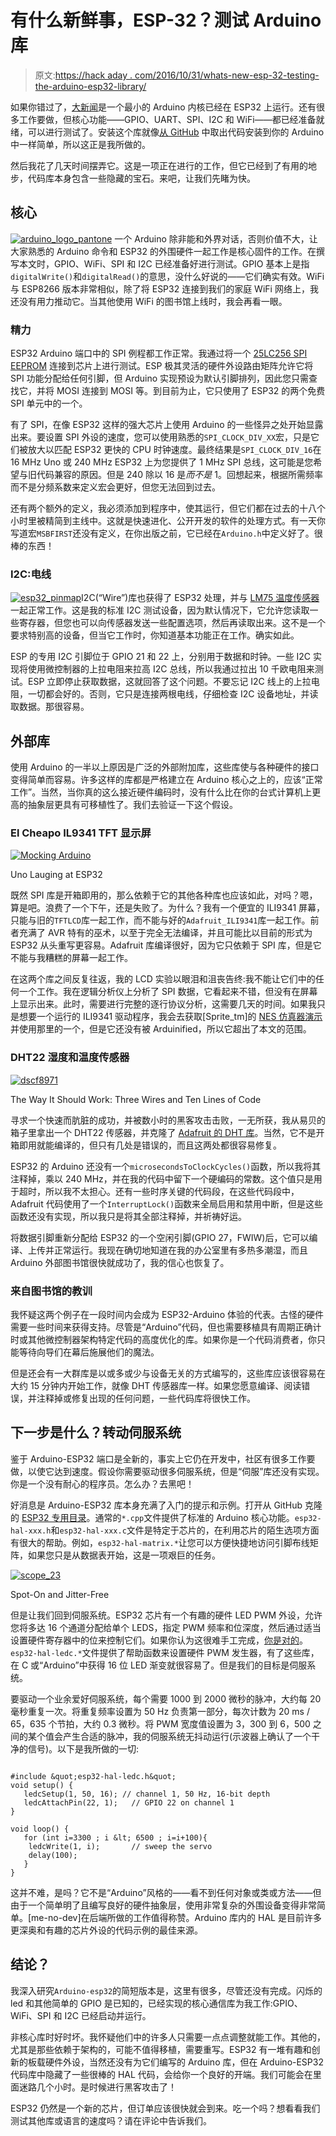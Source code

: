 # 有什么新鲜事，ESP-32？测试 Arduino 库

> 原文:[https://hack aday . com/2016/10/31/whats-new-esp-32-testing-the-arduino-esp32-library/](https://hackaday.com/2016/10/31/whats-new-esp-32-testing-the-arduino-esp32-library/)

如果你错过了，[大新闻](http://hackaday.com/2016/10/09/hackaday-links-october-9-2016/)是一个最小的 Arduino 内核已经在 ESP32 上运行。还有很多工作要做，但核心功能——GPIO、UART、SPI、I2C 和 WiFi——都已经准备就绪，可以进行测试了。安装这个库就像[从 GitHub](https://github.com/espressif/arduino-esp32) 中取出代码安装到你的 Arduino 中一样简单，所以这正是我所做的。

然后我花了几天时间摆弄它。这是一项正在进行的工作，但它已经到了有用的地步，代码库本身包含一些隐藏的宝石。来吧，让我们先睹为快。

## 核心

[![arduino_logo_pantone](../Images/b855345f61449fe62dfe8bd69e48b905.png)](https://hackaday.com/wp-content/uploads/2016/10/arduino_logo_pantone.png) 一个 Arduino 除非能和外界对话，否则价值不大，让大家熟悉的 Arduino 命令和 ESP32 的外围硬件一起工作是核心固件的工作。在撰写本文时，GPIO、WiFi、SPI 和 I2C 已经准备好进行测试。GPIO 基本上是指`digitalWrite()`和`digitalRead()`的意思，没什么好说的——它们确实有效。WiFi 与 ESP8266 版本非常相似，除了将 ESP32 连接到我们的家庭 WiFi 网络上，我还没有用力推动它。当其他使用 WiFi 的图书馆上线时，我会再看一眼。

### 精力

ESP32 Arduino 端口中的 SPI 例程都工作正常。我通过将一个 [25LC256 SPI EEPROM](http://www.microchip.com/wwwproducts/en/en023856) 连接到芯片上进行测试。ESP 极其灵活的硬件外设路由矩阵允许它将 SPI 功能分配给任何引脚，但 Arduino 实现预设为默认引脚排列，因此您只需查找它，并将 MOSI 连接到 MOSI 等。到目前为止，它只使用了 ESP32 的两个免费 SPI 单元中的一个。

有了 SPI，在像 ESP32 这样的强大芯片上使用 Arduino 的一些怪异之处开始显露出来。要设置 SPI 外设的速度，您可以使用熟悉的`SPI_CLOCK_DIV_XX`宏，只是它们被放大以匹配 ESP32 更快的 CPU 时钟速度。最终结果是`SPI_CLOCK_DIV_16`在 16 MHz Uno 或 240 MHz ESP32 上为您提供了 1 MHz SPI 总线，这可能是您希望与旧代码兼容的原因。但是 240 除以 16 是*而不是* 1。回想起来，根据所需频率而不是分频系数来定义宏会更好，但您无法回到过去。

还有两个额外的定义，我必须添加到程序中，使其运行，但它们都在过去的十八个小时里被精简到主线中。这就是快速进化、公开开发的软件的处理方式。有一天你写道宏`MSBFIRST`还没有定义，在你出版之前，它已经在`Arduino.h`中定义好了。很棒的东西！

### I2C:电线

[![esp32_pinmap](../Images/604d039c6bde8fed0c7a84496b69e317.png)](https://hackaday.com/wp-content/uploads/2016/10/esp32_pinmap.png)I2C(“Wire”)库也获得了 ESP32 处理，并与 [LM75 温度传感器](http://www.ti.com/product/LM75A)一起正常工作。这是我的标准 I2C 测试设备，因为默认情况下，它允许您读取一些寄存器，但您也可以向传感器发送一些配置选项，然后再读取出来。这不是一个要求特别高的设备，但当它工作时，你知道基本功能正在工作。确实如此。

ESP 的专用 I2C 引脚位于 GPIO 21 和 22 上，分别用于数据和时钟。一些 I2C 实现将使用微控制器的上拉电阻来拉高 I2C 总线，所以我通过拉出 10 千欧电阻来测试。ESP 立即停止获取数据，这就回答了这个问题。不要忘记 I2C 线上的上拉电阻，一切都会好的。否则，它只是连接两根电线，仔细检查 I2C 设备地址，并读取数据。那很容易。

## 外部库

使用 Arduino 的一半以上原因是广泛的外部附加库，这些库使与各种硬件的接口变得简单而容易。许多这样的库都是严格建立在 Arduino 核心之上的，应该“正常工作”。当然，当你真的这么接近硬件编码时，没有什么比在你的台式计算机上更高的抽象层更具有可移植性了。我们去验证一下这个假设。

### El Cheapo IL9341 TFT 显示屏

[![Mocking Arduino](../Images/826a77ebb55eb71ba3379ab0d4bfd559.png)](https://hackaday.com/wp-content/uploads/2016/10/dscf8969.jpg)

Uno Lauging at ESP32

既然 SPI 库是开箱即用的，那么依赖于它的其他各种库也应该如此，对吗？嗯，算是吧。浪费了一个下午，还是失败了。为什么？我有一个便宜的 ILI9341 屏幕，只能与旧的`TFTLCD`库一起工作，而不能与好的`Adafruit_ILI9341`库一起工作。前者充满了 AVR 特有的巫术，以至于完全无法编译，并且可能比以目前的形式为 ESP32 从头重写更容易。Adafruit 库编译很好，因为它只依赖于 SPI 库，但是它不能与我糟糕的屏幕一起工作。

在这两个库之间反复往返，我的 LCD 实验以眼泪和沮丧告终:我不能让它们中的任何一个工作。我在逻辑分析仪上分析了 SPI 数据，它看起来不错，但没有在屏幕上显示出来。此时，需要进行完整的逐行协议分析，这需要几天的时间。如果我只是想要一个运行的 ILI9341 驱动程序，我会去获取[Sprite_tm]的 [NES 仿真器演示](https://github.com/espressif/esp32-nesemu)并使用那里的一个，但是它还没有被 Arduinified，所以它超出了本文的范围。

### DHT22 湿度和温度传感器

[![dscf8971](../Images/52a790897069e976fcc77f90aced7b9c.png)](https://hackaday.com/wp-content/uploads/2016/10/dscf8971.jpg)

The Way It Should Work: Three Wires and Ten Lines of Code

寻求一个快速而肮脏的成功，并被数小时的黑客攻击击败，一无所获，我从易贝的箱子里拿出一个 DHT22 传感器，并克隆了 [Adafruit 的 DHT 库](https://github.com/adafruit/DHT-sensor-library)。当然，它不是开箱即用就能编译的，但只有几处是错误的，而且这两处都很容易修复。

ESP32 的 Arduino 还没有一个`microsecondsToClockCycles()`函数，所以我将其注释掉，乘以 240 MHz，并在我的代码中留下一个硬编码的常数。这个值只是用于超时，所以我不太担心。还有一些时序关键的代码段，在这些代码段中，Adafruit 代码使用了一个`InterruptLock()`函数来全局启用和禁用中断，但是这些函数还没有实现，所以我只是将其全部注释掉，并祈祷好运。

将数据引脚重新分配给 ESP32 的一个空闲引脚(GPIO 27，FWIW)后，它可以编译、上传并正常运行。我现在确切地知道在我的办公室里有多热多潮湿，而且 Arduino 外部图书馆很快就成功了，我的信心也恢复了。

### 来自图书馆的教训

我怀疑这两个例子在一段时间内会成为 ESP32-Arduino 体验的代表。古怪的硬件需要一些时间来获得支持。尽管是“Arduino”代码，但也需要移植具有周期正确计时或其他微控制器架构特定代码的高度优化的库。如果你是一个代码消费者，你只能等待向导们在幕后施展他们的魔法。

但是还会有一大群库是以或多或少与设备无关的方式编写的，这些库应该很容易在大约 15 分钟内开始工作，就像 DHT 传感器库一样。如果您愿意编译、阅读错误，并注释掉或修复出现的任何问题，一些代码库将很快工作。

## 下一步是什么？转动伺服系统

鉴于 Arduino-ESP32 端口是全新的，事实上它仍在开发中，社区有很多工作要做，以使它达到速度。假设你需要驱动很多伺服系统，但是“伺服”库还没有实现。你是一个没有耐心的程序员。怎么办？去黑吧！

好消息是 Arduino-ESP32 库本身充满了入门的提示和示例。打开从 GitHub 克隆的 [ESP32 专用目录](https://github.com/espressif/arduino-esp32/tree/master/cores/esp32)。通常的`*.cpp`文件提供了标准的 Arduino 核心功能。`esp32-hal-xxx.h`和`esp32-hal-xxx.c`文件是特定于芯片的，在利用芯片的陌生选项方面有很大的帮助。例如，`esp32-hal-matrix.*`让您可以方便快捷地访问引脚布线矩阵，如果您只是从数据表开始，这是一项艰巨的任务。

[![scope_23](../Images/068b832eff3cf04fc28190e7d7f10b95.png)](https://hackaday.com/wp-content/uploads/2016/10/scope_23.png)

Spot-On and Jitter-Free

但是让我们回到伺服系统。ESP32 芯片有一个有趣的硬件 LED PWM 外设，允许您将多达 16 个通道分配给单个 LEDS，指定 PWM 频率和位深度，然后通过适当设置硬件寄存器中的位来控制它们。如果你认为这很难手工完成，[你是对的](http://iot-bits.com/esp32/esp32-led-pwm-controller-example-sample-code/)。`esp32-hal-ledc.*`文件提供了帮助函数来设置硬件 PWM 发生器，有了这些库，在 C 或“Arduino”中获得 16 位 LED 渐变就很容易了。但是我们的目标是伺服系统。

要驱动一个业余爱好伺服系统，每个需要 1000 到 2000 微秒的脉冲，大约每 20 毫秒重复一次。将重复频率设置为 50 Hz 负责第一部分，每次计数为 20 ms / 65，635 个节拍，大约 0.3 微秒。将 PWM 宽度值设置为 3，300 到 6，500 之间的某个值会产生合适的脉冲，我的伺服系统无抖动运行(示波器上确认了一个干净的信号)。以下是我所做的一切:

```

#include &quot;esp32-hal-ledc.h&quot;
void setup() {
   ledcSetup(1, 50, 16); // channel 1, 50 Hz, 16-bit depth
   ledcAttachPin(22, 1);   // GPIO 22 on channel 1
}

void loop() {
   for (int i=3300 ; i &lt; 6500 ; i=i+100){
    ledcWrite(1, i);       // sweep the servo
    delay(100);
   }
}

```

这并不难，是吗？它不是“Arduino”风格的——看不到任何对象或类或方法——但由于一个简单明了且编写良好的硬件抽象层，使用非常复杂的外围设备变得非常简单。[me-no-dev]在后端所做的工作值得称赞。Arduino 库内的 HAL 是目前许多更深奥和有趣的芯片外设的代码示例的最佳来源。

## 结论？

我深入研究`Arduino-esp32`的简短版本是，这里有很多，尽管还没有完成。闪烁的 led 和其他简单的 GPIO 是已知的，已经实现的核心通信库为我工作:GPIO、WiFi、SPI 和 I2C 已经启动并运行。

非核心库时好时坏。我怀疑他们中的许多人只需要一点点调整就能工作。其他的，尤其是那些依赖于架构的，可能不值得移植，需要重写。ESP32 有一堆有趣和创新的板载硬件外设，当然还没有为它们编写的 Arduino 库，但在 Arduino-ESP32 代码库中隐藏了一些很棒的 HAL 代码，会给你一个良好的开端。我们可能会在里面迷路几个小时。是时候进行黑客攻击了！

ESP32 仍然是一个新的芯片，但订单应该很快就会到来。吃一个吗？想看看我们测试其他库或语言的速度吗？请在评论中告诉我们。